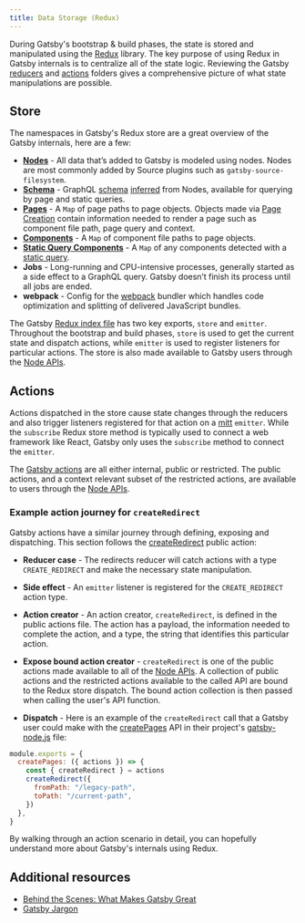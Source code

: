 ```yaml
---
title: Data Storage (Redux)
---
```


During Gatsby's bootstrap & build phases, the state is stored and manipulated using the [Redux](https://redux.js.org/) library. The key purpose of using Redux in Gatsby internals is to centralize all of the state logic. Reviewing the Gatsby [reducers](https://github.com/gatsbyjs/gatsby/tree/master/packages/gatsby/src/redux/reducers) and [actions](https://github.com/gatsbyjs/gatsby/tree/master/packages/gatsby/src/redux/actions) folders gives a comprehensive picture of what state manipulations are possible.

## Store

The namespaces in Gatsby's Redux store are a great overview of the Gatsby internals, here are a few:

- **[Nodes](/docs/reference/graphql-data-layer/node-interface/)** - All data that’s added to Gatsby is modeled using nodes. Nodes are most commonly added by Source plugins such as `gatsby-source-filesystem`.
- **[Schema](/docs/schema-generation/)** - GraphQL [schema](/docs/glossary#schema) [inferred](/docs/glossary#inference) from Nodes, available for querying by page and static queries.
- **[Pages](/docs/gatsby-internals-terminology/#page)** - A `Map` of page paths to page objects. Objects made via [Page Creation](/docs/page-creation) contain information needed to render a page such as component file path, page query and context.
- **[Components](/docs/gatsby-internals-terminology/#component)** - A `Map` of component file paths to page objects.
- **[Static Query Components](/docs/static-vs-normal-queries/#keeping-track-of-site-queries-during-build-in-redux-stores)** - A `Map` of any components detected with a [static query](/docs/how-to/querying-data/static-query/).
- **Jobs** - Long-running and CPU-intensive processes, generally started as a side effect to a GraphQL query. Gatsby doesn’t finish its process until all jobs are ended.
- **webpack** - Config for the [webpack](/docs/webpack-and-ssr/) bundler which handles code optimization and splitting of delivered JavaScript bundles.

The Gatsby [Redux index file](https://github.com/gatsbyjs/gatsby/tree/master/packages/gatsby/src/redux/index.ts) has two key exports, `store` and `emitter`. Throughout the bootstrap and build phases, `store` is used to get the current state and dispatch actions, while `emitter` is used to register listeners for particular actions. The store is also made available to Gatsby users through the [Node APIs](/docs/reference/config-files/gatsby-node/).

## Actions

Actions dispatched in the store cause state changes through the reducers and also trigger listeners registered for that action on a [mitt](https://www.npmjs.com/package/mitt) `emitter`. While the `subscribe` Redux store method is typically used to connect a web framework like React, Gatsby only uses the `subscribe` method to connect the `emitter`.

The [Gatsby actions](/docs/reference/config-files/actions/) are all either internal, public or restricted. The public actions, and a context relevant subset of the restricted actions, are available to users through the [Node APIs](/docs/reference/config-files/gatsby-node/).

### Example action journey for `createRedirect`

Gatsby actions have a similar journey through defining, exposing and dispatching. This section follows the [createRedirect](/docs/reference/config-files/actions/#createRedirect) public action:

- **Reducer case** - The redirects reducer will catch actions with a type `CREATE_REDIRECT` and make the necessary state manipulation.

- **Side effect** - An `emitter` listener is registered for the `CREATE_REDIRECT` action type.

- **Action creator** - An action creator, `createRedirect`, is defined in the public actions file. The action has a payload, the information needed to complete the action, and a type, the string that identifies this particular action.

- **Expose bound action creator** - `createRedirect` is one of the public actions made available to all of the [Node APIs](/docs/reference/config-files/gatsby-node/). A collection of public actions and the restricted actions available to the called API are bound to the Redux store dispatch. The bound action collection is then passed when calling the user's API function.

- **Dispatch** - Here is an example of the `createRedirect` call that a Gatsby user could make with the [createPages](/docs/reference/config-files/gatsby-node/#createPages) API in their project's [gatsby-node.js](/docs/reference/config-files/gatsby-node/) file:

```javascript:title=gatsby-node.js
module.exports = {
  createPages: ({ actions }) => {
    const { createRedirect } = actions
    createRedirect({
      fromPath: "/legacy-path",
      toPath: "/current-path",
    })
  },
}
```

By walking through an action scenario in detail, you can hopefully understand more about Gatsby's internals using Redux.

## Additional resources

- [Behind the Scenes: What Makes Gatsby Great](/blog/2019-04-02-behind-the-scenes-what-makes-gatsby-great/)
- [Gatsby Jargon](/docs/conceptual/gatsby-jargon/)
